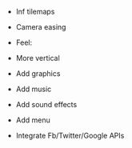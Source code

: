 * Inf tilemaps
* Camera easing

* Feel:
 * More vertical

* Add graphics
* Add music
* Add sound effects
* Add menu
* Integrate Fb/Twitter/Google APIs